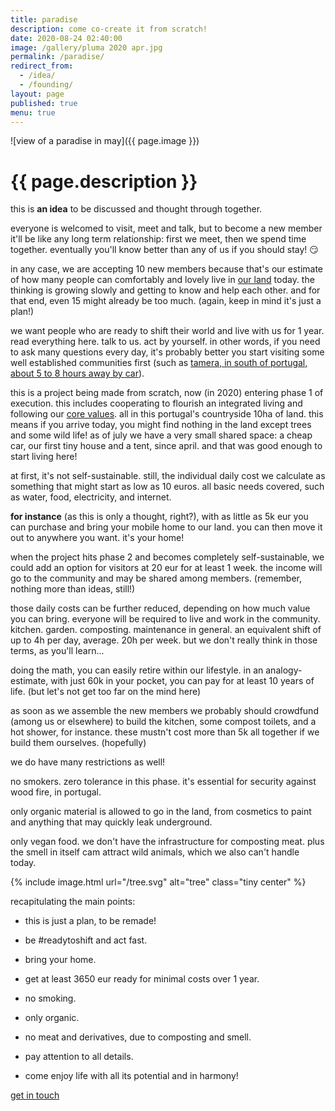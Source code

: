 ```yaml
---
title: paradise
description: come co-create it from scratch!
date: 2020-08-24 02:40:00
image: /gallery/pluma 2020 apr.jpg
permalink: /paradise/
redirect_from:
  - /idea/
  - /founding/
layout: page
published: true
menu: true
---
```


![view of a paradise in may]({{ page.image }})

# {{ page.description }}

this is **an idea** to be discussed and thought through together.

everyone is welcomed to visit, meet and talk, but to become a new member it'll be like any long term relationship: first we meet, then we spend time together. eventually you'll know better than any of us if you should stay! 😏

in any case, we are accepting 10 new members because that's our estimate of how many people can comfortably and lovely live in [our land](/map) today. the thinking is growing slowly and getting to know and help each other. and for that end, even 15 might already be too much. (again, keep in mind it's just a plan!)

we want people who are ready to shift their world and live with us for 1 year. read everything here. talk to us. act by yourself. in other words, if you need to ask many questions every day, it's probably better you start visiting some well established communities first (such as [tamera, in south of portugal, about 5 to 8 hours away by car](/tamera)).

this is a project being made from scratch, now (in 2020) entering phase 1 of execution. this includes cooperating to flourish an integrated living and following our [core values](/core). all in this portugal's countryside 10ha of land. this means if you arrive today, you might find nothing in the land except trees and some wild life! as of july we have a very small shared space: a cheap car, our first tiny house and a tent, since april. and that was good enough to start living here!

at first, it's not self-sustainable. still, the individual daily cost we calculate as something that might start as low as 10 euros. all basic needs covered, such as water, food, electricity, and internet.

**for instance** (as this is only a thought, right?), with as little as 5k eur you can purchase and bring your mobile home to our land. you can then move it out to anywhere you want. it's your home!

when the project hits phase 2 and becomes completely self-sustainable, we could add an option for visitors at 20 eur for at least 1 week. the income will go to the community and may be shared among members. (remember, nothing more than ideas, still!)

those daily costs can be further reduced, depending on how much value you can bring. everyone will be required to live and work in the community. kitchen. garden. composting. maintenance in general. an equivalent shift of up to 4h per day, average. 20h per week. but we don't really think in those terms, as you'll learn... 

doing the math, you can easily retire within our lifestyle. in an analogy-estimate, with just 60k in your pocket, you can pay for at least 10 years of life. (but let's not get too far on the mind here)

as soon as we assemble the new members we probably should crowdfund (among us or elsewhere) to build the kitchen, some compost toilets, and a hot shower, for instance. these mustn't cost more than 5k all together if we build them ourselves. (hopefully)

we do have many restrictions as well!

no smokers. zero tolerance in this phase. it's essential for security against wood fire, in portugal.

only organic material is allowed to go in the land, from cosmetics to paint and anything that may quickly leak underground.

only vegan food. we don't have the infrastructure for composting meat. plus the smell in itself cam attract wild animals, which we also can't handle today.

{% include image.html url="/tree.svg" alt="tree" class="tiny center" %}

recapitulating the main points:

- this is just a plan, to be remade!

- be #readytoshift and act fast.

- bring your home.

- get at least 3650 eur ready for minimal costs over 1 year.

- no smoking.

- only organic.

- no meat and derivatives, due to composting and smell.

- pay attention to all details.

- come enjoy life with all its potential and in harmony!

[get in touch](/contact)
